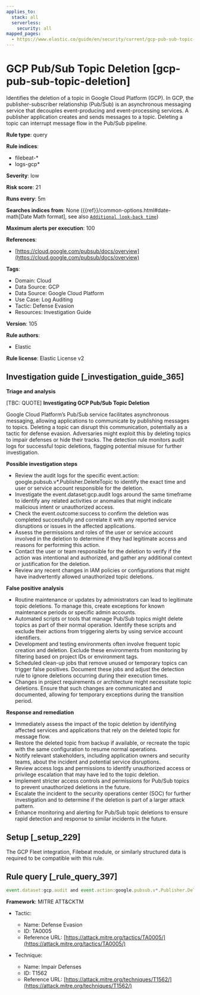 ```yaml
---
applies_to:
  stack: all
  serverless:
    security: all
mapped_pages:
  - https://www.elastic.co/guide/en/security/current/gcp-pub-sub-topic-deletion.html
---
```


# GCP Pub/Sub Topic Deletion [gcp-pub-sub-topic-deletion]

Identifies the deletion of a topic in Google Cloud Platform (GCP). In GCP, the publisher-subscriber relationship (Pub/Sub) is an asynchronous messaging service that decouples event-producing and event-processing services. A publisher application creates and sends messages to a topic. Deleting a topic can interrupt message flow in the Pub/Sub pipeline.

**Rule type**: query

**Rule indices**:

* filebeat-*
* logs-gcp*

**Severity**: low

**Risk score**: 21

**Runs every**: 5m

**Searches indices from**: None ({{ref}}/common-options.html#date-math[Date Math format], see also [`Additional look-back time`](docs-content://solutions/security/detect-and-alert/create-detection-rule.md#rule-schedule))

**Maximum alerts per execution**: 100

**References**:

* [https://cloud.google.com/pubsub/docs/overview](https://cloud.google.com/pubsub/docs/overview)

**Tags**:

* Domain: Cloud
* Data Source: GCP
* Data Source: Google Cloud Platform
* Use Case: Log Auditing
* Tactic: Defense Evasion
* Resources: Investigation Guide

**Version**: 105

**Rule authors**:

* Elastic

**Rule license**: Elastic License v2

## Investigation guide [_investigation_guide_365]

**Triage and analysis**

[TBC: QUOTE]
**Investigating GCP Pub/Sub Topic Deletion**

Google Cloud Platform’s Pub/Sub service facilitates asynchronous messaging, allowing applications to communicate by publishing messages to topics. Deleting a topic can disrupt this communication, potentially as a tactic for defense evasion. Adversaries might exploit this by deleting topics to impair defenses or hide their tracks. The detection rule monitors audit logs for successful topic deletions, flagging potential misuse for further investigation.

**Possible investigation steps**

* Review the audit logs for the specific event.action: google.pubsub.v*.Publisher.DeleteTopic to identify the exact time and user or service account responsible for the deletion.
* Investigate the event.dataset:gcp.audit logs around the same timeframe to identify any related activities or anomalies that might indicate malicious intent or unauthorized access.
* Check the event.outcome:success to confirm the deletion was completed successfully and correlate it with any reported service disruptions or issues in the affected applications.
* Assess the permissions and roles of the user or service account involved in the deletion to determine if they had legitimate access and reasons for performing this action.
* Contact the user or team responsible for the deletion to verify if the action was intentional and authorized, and gather any additional context or justification for the deletion.
* Review any recent changes in IAM policies or configurations that might have inadvertently allowed unauthorized topic deletions.

**False positive analysis**

* Routine maintenance or updates by administrators can lead to legitimate topic deletions. To manage this, create exceptions for known maintenance periods or specific admin accounts.
* Automated scripts or tools that manage Pub/Sub topics might delete topics as part of their normal operation. Identify these scripts and exclude their actions from triggering alerts by using service account identifiers.
* Development and testing environments often involve frequent topic creation and deletion. Exclude these environments from monitoring by filtering based on project IDs or environment tags.
* Scheduled clean-up jobs that remove unused or temporary topics can trigger false positives. Document these jobs and adjust the detection rule to ignore deletions occurring during their execution times.
* Changes in project requirements or architecture might necessitate topic deletions. Ensure that such changes are communicated and documented, allowing for temporary exceptions during the transition period.

**Response and remediation**

* Immediately assess the impact of the topic deletion by identifying affected services and applications that rely on the deleted topic for message flow.
* Restore the deleted topic from backup if available, or recreate the topic with the same configuration to resume normal operations.
* Notify relevant stakeholders, including application owners and security teams, about the incident and potential service disruptions.
* Review access logs and permissions to identify unauthorized access or privilege escalation that may have led to the topic deletion.
* Implement stricter access controls and permissions for Pub/Sub topics to prevent unauthorized deletions in the future.
* Escalate the incident to the security operations center (SOC) for further investigation and to determine if the deletion is part of a larger attack pattern.
* Enhance monitoring and alerting for Pub/Sub topic deletions to ensure rapid detection and response to similar incidents in the future.


## Setup [_setup_229]

The GCP Fleet integration, Filebeat module, or similarly structured data is required to be compatible with this rule.


## Rule query [_rule_query_397]

```js
event.dataset:gcp.audit and event.action:google.pubsub.v*.Publisher.DeleteTopic and event.outcome:success
```

**Framework**: MITRE ATT&CKTM

* Tactic:

    * Name: Defense Evasion
    * ID: TA0005
    * Reference URL: [https://attack.mitre.org/tactics/TA0005/](https://attack.mitre.org/tactics/TA0005/)

* Technique:

    * Name: Impair Defenses
    * ID: T1562
    * Reference URL: [https://attack.mitre.org/techniques/T1562/](https://attack.mitre.org/techniques/T1562/)



